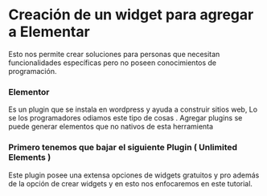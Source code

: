 # Creación de un widget para agregar a Elementar 
Esto nos permite crear soluciones para personas que necesitan funcionalidades específicas pero no poseen conocimientos de programación.

### Elementor 
Es un plugin que se instala en wordpress y ayuda a construir sitios web, Lo se los programadores odiamos este tipo de cosas . Agregar plugins se puede generar elementos que no nativos de esta herramienta  
### Primero tenemos que bajar el siguiente Plugin ( Unlimited Elements ) 
Este plugin posee una extensa opciones de widgets gratuitos y pro además de la opción de crear  widgets y en esto nos enfocaremos en este tutorial.
